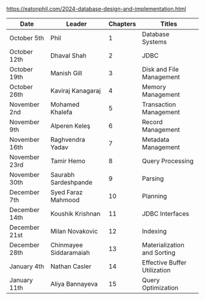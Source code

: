 
https://eatonphil.com/2024-database-design-and-implementation.html

| Date          | Leader                 | Chapters | Titles                       |
|---------------|------------------------|----------|------------------------------|
| October 5th   | Phil                   | 1        | Database Systems             |
| October 12th  | Dhaval Shah            | 2        | JDBC                         |
| October 19th  | Manish Gill            | 3        | Disk and File Management     |
| October 26th  | Kaviraj Kanagaraj      | 4        | Memory Management            |
| November 2nd  | Mohamed Khalefa        | 5        | Transaction Management       |
| November 9th  | Alperen Keleş          | 6        | Record Management            |
| November 16th | Raghvendra Yadav       | 7        | Metadata Management          |
| November 23rd | Tamir Hemo             | 8        | Query Processing             |
| November 30th | Saurabh Sardeshpande   | 9        | Parsing                      |
| December 7th  | Syed Faraz Mahmood     | 10       | Planning                     |
| December 14th | Koushik Krishnan       | 11       | JDBC Interfaces              |
| December 21st | Milan Novakovic        | 12       | Indexing                     |
| December 28th | Chinmayee Siddaramaiah | 13       | Materialization and Sorting  |
| January 4th   | Nathan Casler          | 14       | Effective Buffer Utilization |
| January 11th  | Aliya Bannayeva        | 15       | Query Optimization           |
